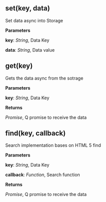 set(key, data)
--------------
Set data async into Storage



**Parameters**

**key**:  *String*,  Data Key

**data**:  *String*,  Data value

get(key)
--------
Gets the data async from the sotrage



**Parameters**

**key**:  *String*,  Data Key

**Returns**

*Promise*,  Q promise to receive the data

find(key, callback)
-------------------
Search implementation bases on HTML 5 find



**Parameters**

**key**:  *String*,  Data Key

**callback**:  *Function*,  Search function

**Returns**

*Promise*,  Q promise to receive the data

